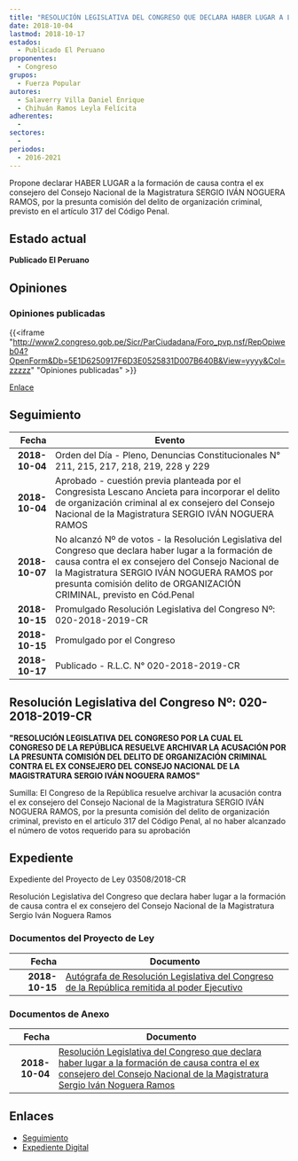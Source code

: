 ```yaml
---
title: "RESOLUCIÓN LEGISLATIVA DEL CONGRESO QUE DECLARA HABER LUGAR A LA FORMACIÓN DE CAUSA CONTRA EL EX CONSEJERO DEL CONSEJO NACIONAL DE LA MAGISTRATURA SERGIO IVÁN NOGUERA RAMOS"
date: 2018-10-04
lastmod: 2018-10-17
estados: 
  - Publicado El Peruano
proponentes: 
  - Congreso
grupos: 
  - Fuerza Popular
autores: 
  - Salaverry Villa Daniel Enrique
  - Chihuán Ramos Leyla Felícita
adherentes: 
  - 
sectores: 
  - 
periodos: 
  - 2016-2021
---
```


Propone declarar HABER LUGAR a la formación de causa contra el ex consejero del Consejo Nacional de la Magistratura SERGIO IVÁN NOGUERA RAMOS, por la presunta comisión del delito de organización criminal, previsto en el artículo 317 del Código Penal.


## Estado actual

**Publicado El Peruano**

## Opiniones

### Opiniones publicadas

{{<iframe "http://www2.congreso.gob.pe/Sicr/ParCiudadana/Foro_pvp.nsf/RepOpiweb04?OpenForm&Db=5E1D6250917F6D3E0525831D007B640B&View=yyyy&Col=zzzzz" "Opiniones publicadas" >}}

[Enlace](http://www2.congreso.gob.pe/Sicr/ParCiudadana/Foro_pvp.nsf/RepOpiweb04?OpenForm&Db=5E1D6250917F6D3E0525831D007B640B&View=yyyy&Col=zzzzz)

## Seguimiento

| Fecha | Evento |
|------:|--------|
| **2018-10-04** | Orden del Día - Pleno, Denuncias Constitucionales N° 211, 215, 217, 218, 219, 228 y 229|
| **2018-10-04** | Aprobado - cuestión previa planteada por el Congresista Lescano Ancieta para incorporar el delito de organización criminal al ex consejero del Consejo Nacional de la Magistratura SERGIO IVÁN NOGUERA RAMOS|
| **2018-10-07** | No alcanzó Nº de votos - la Resolución Legislativa del Congreso que declara haber lugar a la formación de causa contra el ex consejero del Consejo Nacional de la Magistratura SERGIO IVÁN NOGUERA RAMOS por presunta comisión delito de ORGANIZACIÓN CRIMINAL, previsto en Cód.Penal|
| **2018-10-15** | Promulgado Resolución Legislativa del Congreso Nº: 020-2018-2019-CR|
| **2018-10-15** | Promulgado por el Congreso|
| **2018-10-17** | Publicado - R.L.C. N° 020-2018-2019-CR|

## Resolución Legislativa del Congreso Nº: 020-2018-2019-CR

**"RESOLUCIÓN LEGISLATIVA DEL CONGRESO POR LA CUAL EL CONGRESO DE LA REPÚBLICA RESUELVE ARCHIVAR LA ACUSACIÓN POR LA PRESUNTA COMISIÓN DEL DELITO DE ORGANIZACIÓN CRIMINAL CONTRA EL EX CONSEJERO DEL CONSEJO NACIONAL DE LA MAGISTRATURA SERGIO IVÁN NOGUERA RAMOS"**

Sumilla: El Congreso de la República resuelve archivar la acusación contra el ex consejero del Consejo Nacional de la Magistratura SERGIO IVÁN NOGUERA RAMOS, por la presunta comisión del delito de organización criminal, previsto en el artículo 317 del Código Penal, al no haber alcanzado el número de votos requerido para su aprobación


## Expediente

Expediente del Proyecto de Ley 03508/2018-CR

Resolución Legislativa del Congreso que declara haber lugar a la formación de causa contra el ex consejero del Consejo Nacional de la Magistratura Sergio Iván Noguera Ramos


### Documentos del Proyecto de Ley

| Fecha | Documento |
|------:|--------|
| **2018-10-15** | [Autógrafa de Resolución Legislativa del Congreso de la República remitida al poder Ejecutivo](http://www.leyes.congreso.gob.pe/Documentos/2016_2021/Autografas/Resolucion_Legislativa_del_Congreso/AU0350820181015.pdf) |

### Documentos de Anexo

| Fecha | Documento |
|------:|--------|
| **2018-10-04** | [Resolución Legislativa del Congreso que declara haber lugar a la formación de causa contra el ex consejero del Consejo Nacional de la Magistratura Sergio Iván Noguera Ramos](http://www.leyes.congreso.gob.pe/Documentos/2016_2021/Proyectos_de_Ley_y_de_Resoluciones_Legislativas/PL0350820181004.pdf) |

## Enlaces 

- [Seguimiento](http://www2.congreso.gob.pe/Sicr/TraDocEstProc/CLProLey2016.nsf/f7fff46988ca05b1052578e100829cc7/9e5409726de2a9440525831d0062a6c3?OpenDocument)
- [Expediente Digital](http://www2.congreso.gob.pe/Sicr/TraDocEstProc/CLProLey2016.nsf/f7fff46988ca05b1052578e100829cc7/9e5409726de2a9440525831d0062a6c3?OpenDocument&Click=05257FB7005EB655.eb71d0cf91d8294e05256cdf006b5706/$Body/0.1C6C)
